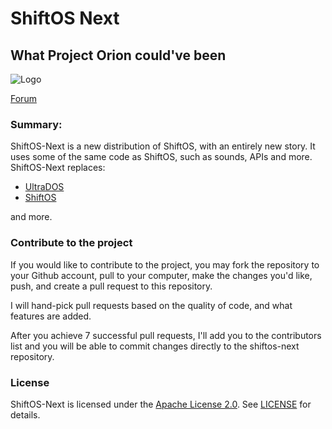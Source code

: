 # ShiftOS Next
## What Project Orion could've been

![Logo](http://shiftosnext.ml/forum/styles/digi_darkblue2/theme/images/logo.png)

[Forum](http://www.shiftosnext.ml/forum)

### Summary: 

ShiftOS-Next is a new distribution of ShiftOS, with an entirely new story. It uses some of the same code as ShiftOS, such as sounds, APIs and more. ShiftOS-Next replaces:
 - [UltraDOS](http://shiftos.net/topic1595.html)
 - [ShiftOS](http://shiftos.net/)

and more.

### Contribute to the project

If you would like to contribute to the project, you may fork the repository to your Github account, pull to your computer, make the changes you'd like, push, and create a pull request to this repository.

I will hand-pick pull requests based on the quality of code, and what features are added.

After you achieve 7 successful pull requests, I'll add you to the contributors list and you will be able to commit changes directly to the shiftos-next repository.

### License

ShiftOS-Next is licensed under the [Apache License 2.0](http://www.apache.org/licenses/LICENSE-2.0). See [LICENSE](https://github.com/shiftosnext/shiftos-next/blob/master/LICENSE) for details.
